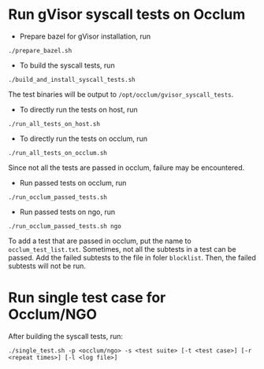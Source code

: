 # Run gVisor syscall tests on Occlum

- Prepare bazel for gVisor installation, run
```
./prepare_bazel.sh
```

- To build the syscall tests, run
```
./build_and_install_syscall_tests.sh
```
The test binaries will be output to `/opt/occlum/gvisor_syscall_tests`.

- To directly run the tests on host, run 
```
./run_all_tests_on_host.sh
```

- To directly run the tests on occlum, run 
```
./run_all_tests_on_occlum.sh
```
Since not all the tests are passed in occlum, failure may be encountered.

- Run passed tests on occlum, run
```
./run_occlum_passed_tests.sh
```
- Run passed tests on ngo, run
```
./run_occlum_passed_tests.sh ngo
```

To add a test that are passed in occlum, put the name to `occlum_test_list.txt`. Sometimes, not all the subtests in a test can be passed. Add the failed subtests to the file in foler `blocklist`. Then, the failed subtests will not be run.

# Run single test case for Occlum/NGO

After building the syscall tests, run:
```
./single_test.sh -p <occlum/ngo> -s <test suite> [-t <test case>] [-r <repeat times>] [-l <log file>]
```
